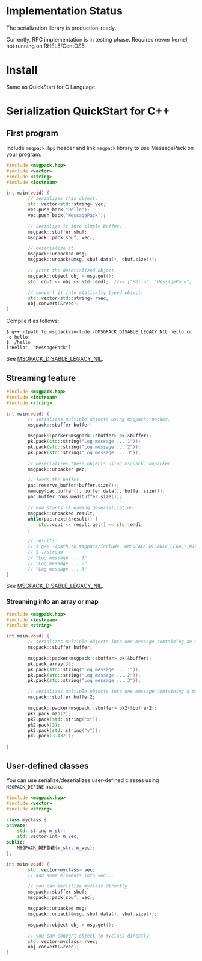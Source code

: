 # Implementation Status

The serialization library is production-ready.

Currently, RPC implementation is in testing phase. Requires newer kernel, not running on RHEL5/CentOS5.

# Install

Same as QuickStart for C Language.

# Serialization QuickStart for C+\+

## First program

Include `msgpack.hpp` header and link `msgpack` library to use MessagePack on your program.

```cpp
#include <msgpack.hpp>
#include <vector>
#include <string>
#include <iostream>

int main(void) {
        // serializes this object.
        std::vector<std::string> vec;
        vec.push_back("Hello");
        vec.push_back("MessagePack");

        // serialize it into simple buffer.
        msgpack::sbuffer sbuf;
        msgpack::pack(sbuf, vec);

        // deserialize it.
        msgpack::unpacked msg;
        msgpack::unpack(&msg, sbuf.data(), sbuf.size());

        // print the deserialized object.
        msgpack::object obj = msg.get();
        std::cout << obj << std::endl;  //=> ["Hello", "MessagePack"]

        // convert it into statically typed object.
        std::vector<std::string> rvec;
        obj.convert(&rvec);
}
```

Compile it as follows:

```
$ g++ -Ipath_to_msgpack/include -DMSGPACK_DISABLE_LEGACY_NIL hello.cc -o hello
$ ./hello
["Hello", "MessagePack"]
```

See [MSGPACK_DISABLE_LEGACY_NIL](https://github.com/msgpack/msgpack-c/wiki/v1_1_cpp_configure#msgpack_disable_legacy_nil-since-140).

## Streaming feature

```cpp
#include <msgpack.hpp>
#include <iostream>
#include <string>

int main(void) {
        // serializes multiple objects using msgpack::packer.
        msgpack::sbuffer buffer;

        msgpack::packer<msgpack::sbuffer> pk(&buffer);
        pk.pack(std::string("Log message ... 1"));
        pk.pack(std::string("Log message ... 2"));
        pk.pack(std::string("Log message ... 3"));

        // deserializes these objects using msgpack::unpacker.
        msgpack::unpacker pac;

        // feeds the buffer.
        pac.reserve_buffer(buffer.size());
        memcpy(pac.buffer(), buffer.data(), buffer.size());
        pac.buffer_consumed(buffer.size());

        // now starts streaming deserialization.
        msgpack::unpacked result;
        while(pac.next(&result)) {
            std::cout << result.get() << std::endl;
        }

        // results:
        // $ g++ -Ipath_to_msgpack/include -DMSGPACK_DISABLE_LEGACY_NIL stream.cc -o stream
        // $ ./stream
        // "Log message ... 1"
        // "Log message ... 2"
        // "Log message ... 3"
}
```

See [MSGPACK_DISABLE_LEGACY_NIL](https://github.com/msgpack/msgpack-c/wiki/v1_1_cpp_configure#msgpack_disable_legacy_nil-since-140).

### Streaming into an array or map

```cpp
#include <msgpack.hpp>
#include <iostream>
#include <string>

int main(void) {
        // serializes multiple objects into one message containing an array using msgpack::packer.
        msgpack::sbuffer buffer;

        msgpack::packer<msgpack::sbuffer> pk(&buffer);
        pk.pack_array(3);
        pk.pack(std::string("Log message ... 1"));
        pk.pack(std::string("Log message ... 2"));
        pk.pack(std::string("Log message ... 3"));

        // serializes multiple objects into one message containing a map using msgpack::packer.
        msgpack::sbuffer buffer2;

        msgpack::packer<msgpack::sbuffer> pk2(&buffer2);
        pk2.pack_map(2);
        pk2.pack(std::string("x"));
        pk2.pack(3);
        pk2.pack(std::string("y"));
        pk2.pack(3.4321);

}
```


## User-defined classes

You can use serialize/deserializes user-defined classes using `MSGPACK_DEFINE` macro.

```cpp
#include <msgpack.hpp>
#include <vector>
#include <string>

class myclass {
private:
    std::string m_str;
    std::vector<int> m_vec;
public:
    MSGPACK_DEFINE(m_str, m_vec);
};

int main(void) {
        std::vector<myclass> vec;
        // add some elements into vec...

        // you can serialize myclass directly
        msgpack::sbuffer sbuf;
        msgpack::pack(sbuf, vec);

        msgpack::unpacked msg;
        msgpack::unpack(&msg, sbuf.data(), sbuf.size());

        msgpack::object obj = msg.get();

        // you can convert object to myclass directly
        std::vector<myclass> rvec;
        obj.convert(&rvec);
}
```
